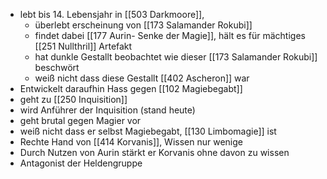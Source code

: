 - lebt bis 14. Lebensjahr in [[503 Darkmoore]],
	- überlebt erscheinung von [[173 Salamander Rokubi]] 
	- findet dabei [[177 Aurin- Senke der Magie]], hält es für mächtiges [[251 Nullthril]] Artefakt  
	- hat dunkle Gestallt beobachtet wie dieser [[173 Salamander Rokubi]] beschwört
	- weiß nicht dass diese Gestallt [[402 Ascheron]] war
- Entwickelt daraufhin Hass gegen [[102 Magiebegabt]]
- geht zu [[250 Inquisition]]
- wird Anführer der Inquisition (stand heute)
- geht brutal gegen Magier vor 
- weiß nicht dass er selbst Magiebegabt, [[130 Limbomagie]] ist
- Rechte Hand von [[414 Korvanis]], Wissen nur wenige 
- Durch Nutzen von Aurin stärkt er Korvanis ohne davon zu wissen 
- Antagonist der Heldengruppe 